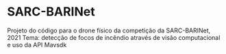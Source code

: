 # SARC-BARINet

Projeto do código para o drone físico da competição da SARC-BARINet, 2021
Tema: detecção de focos de incêndio através de visão computacional e uso da API Mavsdk
